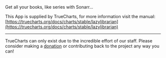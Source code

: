 Get all your books, like series with Sonarr...

This App is supplied by TrueCharts, for more information visit the manual: [https://truecharts.org/docs/charts/stable/lazylibrarian](https://truecharts.org/docs/charts/stable/lazylibrarian)

---

TrueCharts can only exist due to the incredible effort of our staff.
Please consider making a [donation](https://truecharts.org/docs/about/sponsor) or contributing back to the project any way you can!
